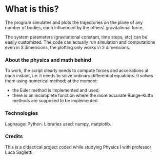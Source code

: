# What is this?
The program simulates and plots the trajectories on the plane of any number of bodies, each influenced by the others' gravitational force.

The system parameters (gravitational constant, time steps, etc) can be easily customized. The code can actually run simulation and computations even in 3 dimensions, the plotting only works in 2 dimensions.

### About the physics and math behind
To work, the script clearly needs to compute forces and accelrations at each instant, i.e. it needs to solve ordinary differential equations. It solves them using numerical method; at the moment:
- the Euler method is implemented and used;
- there is an incomplete function where the more accurate Runge-Kutta methods are supposed to be implemented.

### Technologies
Lagnauge: Python.
Libraries used: numpy, matplotib.

### Credits
This is a didactical project coded while studying Physics I with professor Luca Saglietti.

